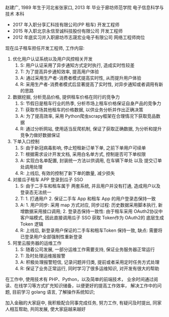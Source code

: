 赵建广, 1989 年生于河北省张家口, 2013 年 毕业于廊坊师范学院 电子信息科学与技术 本科

* 2017 年入职分享汇科技有限公司(PP 租车) 开发工程师
* 2015 年入职北京永信至诚科技股份有限公司 开发工程师
* 2012 年底实习并入职廊坊市志晟宏业电子有限公司 网络工程师岗位

现在瓜子租车担任开发工程师, 工作内容: 

1. 优化用户认证系统以及用户风控相关开发
   1. S: 用户认证采用了异步通知方式定时执行, 造成实时性较差
   2. T: 为了提高异步通知效率, 提高用户体验
   3. A: 通过采用生产者-消费者模式提高实时性, 从而提升用户体验
   4. R: 采用生产者-消费者模式后显著提高了实时性, 对异步通知或者调用有新的思路
2. 数据挖掘, 分析竞品价格, 提供租车价格在同行的竞争力
   1. S: 节假日是租车行业的热季, 分析市场上租车价格保证自身产品的竞争力
   2. T: 获取市场其他租车的价格数据, 以供业务分析并作出正确决策
   3. A: 为了提高效率, 采用 Python爬虫scrapy框架在合理情况下获取竞品数据
   4.  R: 通过分析网站, 使用适当反爬机制, 保证了获取正确数据, 为分析和提升竞争力做好数据保证
3. 下单入口控制
   1. S: 由于新冠病毒影响, 停止短租新订单下单, 之前下单用户可续单
   2. T: 根据需求设计开发文档, 采用白名单方式, 控制是否可下单权限
   3. A: 实现白名单配置, 封装统一方法以供调用, 在车辆下单处 以及 提交订单处调用处理
   4. R: 上线后, 有效的控制了新下单的数量, 减少损失 
4. 对接瓜子租车 APP 登录到瓜子 SSO
   1. S: 由于二手车和租车属于 两套系统, 并且用户并没有打通, 造成用户以及登录态无法统一
   2. T: 1. 打通用户 2. 保证二手车 App 和租车 App 的用户登录态保持一致
   3. A: 1. 用户同步: 采用 map 方式对应, 同步过程: 历史数据采用脚本执行, 新增数据采用接口调用; 2. 登录态保持一致性: 由于租车采用 OAuth2协议中客户端模式, 因此直接调用瓜子 SSO 获取 Token作为 OAuth2的 底层生成Token 逻辑
   4. R: 上线后, 新登录用户保证的二手车和租车Token 保持一致, 缺点: 需要将已登录用户全部强制性重新登录
5. 阿里云服务器的运维工作
   1. S: 随着公司发展, 一部分运维工作需要支持, 保证业务服务器正常运行
   2. T: 及时处理运维报报警
   3. A: 积极处理报警短信, 记录问题并归类, 提前或者采用定时任务方式处理
   4. R: 保证了业务正常运行, 同时学习了很多运维知识, 对开发有很大的帮助

在工作中, 使用技术有 PHP、Python，以及简单的前端技术， 业余时间通过阅读、在线学习等方式扩充知识储备，以便更好的提高工作效率， 解决工作中的问题, 目前学习 golang 语言, 了解操作系统知识; 

加入金融的大家庭中, 我积极配合同事完成任务, 努力工作, 有疑问及时提出, 同家人相互帮助, 共同发展, 使大家庭越来越好